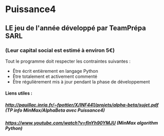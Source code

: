 # Puissance4
## LE jeu de l'année développé par TeamPrépa SARL
### (Leur capital social est estimé à environ 5€)

Tout le programme doit respecter les contraintes suivantes :
- Être écrit entièrement en langage Python
- Être totalement et activement commenté
- Être régulièrement mis à jour pendant la phase de développement

#### Liens utiles :
##### http://pauillac.inria.fr/~fpottier/X/INF441/projets/alpha-beta/sujet.pdf (TP info MinMax/AlphaBeta avec Puissance4)
##### https://www.youtube.com/watch?v=fInYh90YMJU (MinMax algorithm Python)
  

